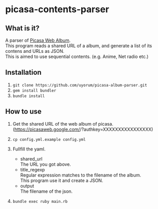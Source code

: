 # picasa-contents-parser
## What is it?
A parser of [Picasa Web Album](https://picasaweb.google.com).  
This program reads a shared URL of a album, and generate a list of its contens and URLs as JSON.  
This is aimed to use sequential contents. (e.g. Anime, Net radio etc.)

## Installation
1. `git clone https://github.com/uyorum/picasa-album-parser.git`
1. `gem install bundler`
1. `bundle install`

## How to use
1. Get the shared URL of the web album of picasa. (https://picasaweb.google.com/<user-id>/<album-name>?authkey=XXXXXXXXXXXXXXXX)
1. `cp config.yml.example config.yml`
1. Fullfill the yaml.

    * shared_url  
    The URL you got above.
    * title_regexp  
    Regular expression matches to the filename of the album.  
    This program use it and create a JSON.
    * output  
    The filename of the json.

1. `bundle exec ruby main.rb`
